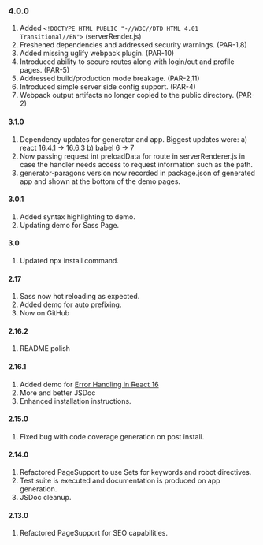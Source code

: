 ### 4.0.0
1. Added `<!DOCTYPE HTML PUBLIC "-//W3C//DTD HTML 4.01 Transitional//EN">` (serverRender.js)
2. Freshened dependencies and addressed security warnings. (PAR-1,8)
3. Added missing uglify webpack plugin. (PAR-10)
4. Introduced ability to secure routes along with login/out and profile pages. (PAR-5)
5. Addressed build/production mode breakage. (PAR-2,11)
6. Introduced simple server side config support. (PAR-4)
7. Webpack output artifacts no longer copied to the public directory. (PAR-2)

#### 3.1.0
1. Dependency updates for generator and app. Biggest updates were:
  a) react 16.4.1 -> 16.6.3
  b) babel 6 -> 7
2. Now passing request int preloadData for route in serverRenderer.js in case the handler needs access to request 
  information such as the path.
3. generator-paragons version now recorded in package.json of generated app and shown at the bottom of the demo pages.

#### 3.0.1  
1. Added syntax highlighting to demo.
2. Updating demo for Sass Page.

#### 3.0
1. Updated npx install command.

#### 2.17
1. Sass now hot reloading as expected.
2. Added demo for auto prefixing.
3. Now on GitHub

#### 2.16.2
1. README polish

#### 2.16.1
1. Added demo for [Error Handling in React 16](https://reactjs.org/blog/2017/07/26/error-handling-in-react-16.html)
2. More and better JSDoc
3. Enhanced installation instructions.

#### 2.15.0
1. Fixed bug with code coverage generation on post install.

#### 2.14.0
1. Refactored PageSupport to use Sets for keywords and robot directives.
2. Test suite is executed and documentation is produced on app generation.
3. JSDoc cleanup.

#### 2.13.0
1. Refactored PageSupport for SEO capabilities.
